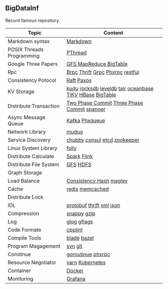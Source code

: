 ## BigDataInf
Record famous repository.

|Topic   | Content|
| ------ | ------ |
| Markdown syntax | [Markdown](https://www.markdownguide.org/basic-syntax/)|
|POSIX Threads Programming | [PThread](https://computing.llnl.gov/tutorials/pthreads/)|
|Google Three Papers | [GFS MapReduce BigTable](./GoogleThreePapers/ThreePapers.md)|
|Rpc |[Brpc]() [Thrift]() [Grpc]() [Phxrpc]() [restful]()|
|Consistency Potocol | [Raft](./ConsistencyProtocol/Raft.md) [Paxos](./ConsistencyProtocol/Paxos.md)
|KV Storage |[kudu](./KVStorage/Kudu.md) [rocksdb]() [leveldb]() [tair]() [oceanbase]() [TiKV]() [HBase]() [BigTable]()|
|Distribute Transaction|[Two Phase Commit]() [Three Phase Commit]() [spanner]()|
|Async Message Queue| [Kafka]() [Phxqueue]()|
|Network Library|[muduo]()|
|Service Discovery|[chubby]() [consul]() [etcd]() [zookeeper]()|
|Linux System Library|[folly]()|
|Distribute Calculate|[Spark]() [Flink]()|
|Distribute File System|[GFS]() [HDFS]()|
|Graph Storage||
|Load Balance|[Consistency Hash]() [maglev]()|
|Cache|[redis]() [memcached]()|
|Distribute Lock||
|IDL|[protobuf]() [thrift]() [xml]() [json]()|
|Compression|[snappy]() [gzip]()|
|Log|[glog]() [gflags]()|
|Code Formate|[cpplint](https://github.com/google/styleguide)|
|Compile Tools|[blade](https://github.com/chen3feng/typhoon-blade) [bazel](https://github.com/bazelbuild/bazel)|
|Program Magagement|[svn]() [git](https://git-scm.com/book/zh/v2)|
|Corotinue|[goroutinue]() [phxrpc]()|
|Resource Negotiator|[yarn]() [Kubernetes]()|
|Container|[Docker]()|
|Monitoring|[Grafana]()|
